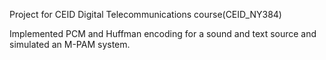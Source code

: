 Project for CEID Digital Telecommunications course(CEID_NΥ384)

Implemented PCM and Huffman encoding for a sound and text source and simulated an M-PAM system.
